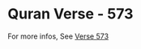 # Quran Verse - 573 

For more infos, See [Verse 573](https://www.quranbookk.com/quran/search?q=573)